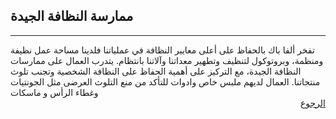 ## ممارسة النظافة الجيدة
---
تفخر ألفا باك بالحفاظ على أعلى معايير النظافة في عملياتنا فلدينا  مساحة عمل نظيفة ومنظمة،
 وبروتوكول لتنظيف وتطهير معداتنا وآلاتنا بانتظام. يتدرب العمال على ممارسات النظافة الجيدة، مع التركيز على أهمية الحفاظ على النظافة الشخصية وتجنب تلوث منتجاتنا. العمال لديهم ملبس خاص وادوات للتأكد من منع التلوث العرضى مثل الجونتيات وغطاء الرأس و ماسكات
<a class="navlink" href="/food-safe-packaging">الرجوع</a>

<style>
.navlink{
  direction: rtl;
  display: block;
}
</style>